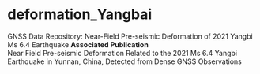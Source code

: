 # deformation_Yangbai
GNSS Data Repository: Near-Field Pre-seismic Deformation of 2021 Yangbi Ms 6.4 Earthquake
**Associated Publication**  
Near Field Pre-seismic Deformation Related to the 2021 Ms 6.4 Yangbi Earthquake in Yunnan, China, Detected from Dense GNSS Observations  
